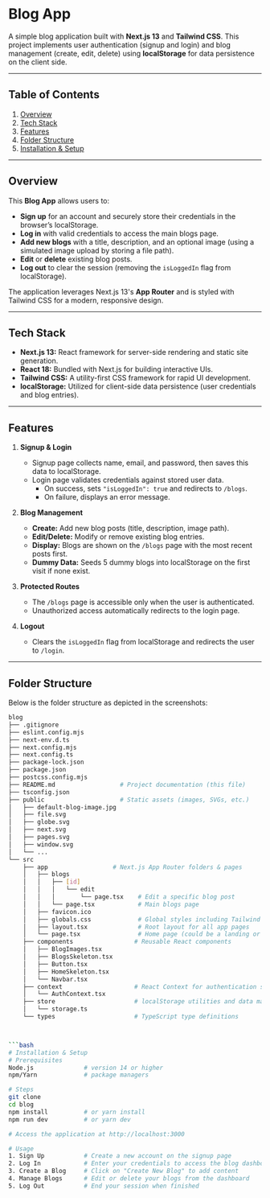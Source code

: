 # Blog App

A simple blog application built with **Next.js 13** and **Tailwind CSS**. This project implements user authentication (signup and login) and blog management (create, edit, delete) using **localStorage** for data persistence on the client side.

---

## Table of Contents

1. [Overview](#overview)
2. [Tech Stack](#tech-stack)
3. [Features](#features)
4. [Folder Structure](#folder-structure)
5. [Installation & Setup](#installation--setup)


---

## Overview

This **Blog App** allows users to:

- **Sign up** for an account and securely store their credentials in the browser’s localStorage.
- **Log in** with valid credentials to access the main blogs page.
- **Add new blogs** with a title, description, and an optional image (using a simulated image upload by storing a file path).
- **Edit** or **delete** existing blog posts.
- **Log out** to clear the session (removing the `isLoggedIn` flag from localStorage).

The application leverages Next.js 13's **App Router** and is styled with Tailwind CSS for a modern, responsive design.

---

## Tech Stack

- **Next.js 13:** React framework for server-side rendering and static site generation.
- **React 18:** Bundled with Next.js for building interactive UIs.
- **Tailwind CSS:** A utility-first CSS framework for rapid UI development.
- **localStorage:** Utilized for client-side data persistence (user credentials and blog entries).

---

## Features

1. **Signup & Login**  
   - Signup page collects name, email, and password, then saves this data to localStorage.
   - Login page validates credentials against stored user data.  
     - On success, sets `"isLoggedIn": true` and redirects to `/blogs`.
     - On failure, displays an error message.

2. **Blog Management**  
   - **Create:** Add new blog posts (title, description, image path).
   - **Edit/Delete:** Modify or remove existing blog entries.
   - **Display:** Blogs are shown on the `/blogs` page with the most recent posts first.
   - **Dummy Data:** Seeds 5 dummy blogs into localStorage on the first visit if none exist.

3. **Protected Routes**  
   - The `/blogs` page is accessible only when the user is authenticated.
   - Unauthorized access automatically redirects to the login page.

4. **Logout**  
   - Clears the `isLoggedIn` flag from localStorage and redirects the user to `/login`.

---

## Folder Structure

Below is the folder structure as depicted in the screenshots:

```bash
blog
├── .gitignore
├── eslint.config.mjs
├── next-env.d.ts
├── next.config.mjs
├── next.config.ts
├── package-lock.json
├── package.json
├── postcss.config.mjs
├── README.md                  # Project documentation (this file)
├── tsconfig.json
├── public                     # Static assets (images, SVGs, etc.)
│   ├── default-blog-image.jpg
│   ├── file.svg
│   ├── globe.svg
│   ├── next.svg
│   ├── pages.svg
│   ├── window.svg
│   └── ...
└── src
    ├── app                  # Next.js App Router folders & pages
    │   ├── blogs
    │   │   ├── [id]
    │   │   │   └── edit
    │   │   │       └── page.tsx    # Edit a specific blog post
    │   │   └── page.tsx            # Main blogs page
    │   ├── favicon.ico
    │   ├── globals.css             # Global styles including Tailwind CSS
    │   ├── layout.tsx              # Root layout for all app pages
    │   └── page.tsx                # Home page (could be a landing or redirection page)
    ├── components                 # Reusable React components
    │   ├── BlogImages.tsx
    │   ├── BlogsSkeleton.tsx
    │   ├── Button.tsx
    │   ├── HomeSkeleton.tsx
    │   └── Navbar.tsx
    ├── context                    # React Context for authentication state
    │   └── AuthContext.tsx
    ├── store                      # localStorage utilities and data management
    │   └── storage.ts
    └── types                      # TypeScript type definitions



```bash
# Installation & Setup
# Prerequisites
Node.js              # version 14 or higher
npm/Yarn             # package managers

# Steps
git clone 
cd blog
npm install          # or yarn install
npm run dev          # or yarn dev

# Access the application at http://localhost:3000
```

```bash
# Usage
1. Sign Up           # Create a new account on the signup page
2. Log In            # Enter your credentials to access the blog dashboard
3. Create a Blog     # Click on "Create New Blog" to add content
4. Manage Blogs      # Edit or delete your blogs from the dashboard
5. Log Out           # End your session when finished
```

```bash
